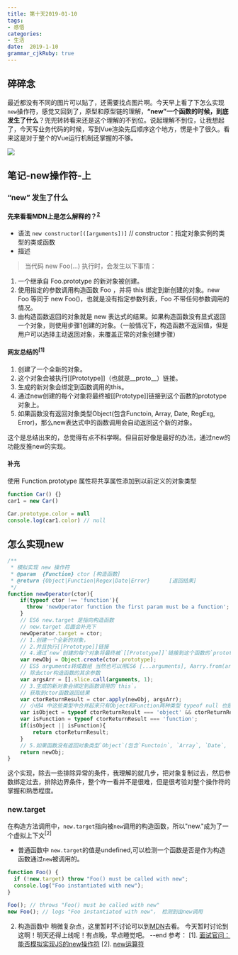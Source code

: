 ```yaml
---
title: 第十天2019-01-10
tags: 
- 感悟
categories: 
- 生活
date:  2019-1-10
grammar_cjkRuby: true
---
```

## 碎碎念
最近都没有不同的图片可以贴了，还需要找点图片啊。今天早上看了下怎么实现`new`操作符，感觉又回到了，原型和原型链的理解，**“new”一个函数的时候，到底发生了什么**？兜兜转转看来还是这个理解的不到位。说起理解不到位，让我想起了，今天写业务代码的时候，写到Vue渲染先后顺序这个地方，愣是卡了很久。看来这是对于整个的Vue运行机制还掌握的不够。

![](https://ws1.sinaimg.cn/large/b15ca614gy1fyygpxh56kj20hr0hr3yx.jpg)
<!--more-->

## 笔记-new操作符-上
### “new” 发生了什么
#### 先来看看MDN上是怎么解释的？<sup>[2]</sup>
+ 语法
`new constructor[([arguments])]` // constructor：指定对象实例的类型的类或函数
+ 描述
> 当代码 new Foo(...) 执行时，会发生以下事情：
1. 一个继承自 Foo.prototype 的新对象被创建。
2. 使用指定的参数调用构造函数 Foo ，并将 this 绑定到新创建的对象。new Foo 等同于 new Foo()，也就是没有指定参数列表，Foo 不带任何参数调用的情况。
3. 由构造函数返回的对象就是 new 表达式的结果。如果构造函数没有显式返回一个对象，则使用步骤1创建的对象。（一般情况下，构造函数不返回值，但是用户可以选择主动返回对象，来覆盖正常的对象创建步骤）

#### 网友总结的<sup>\[1]</sup>
1. 创建了一个全新的对象。
2. 这个对象会被执行[[Prototype]]（也就是__proto__）链接。
3. 生成的新对象会绑定到函数调用的this。
4. 通过new创建的每个对象将最终被[[Prototype]]链接到这个函数的prototype对象上。
5. 如果函数没有返回对象类型Object(包含Functoin, Array, Date, RegExg, Error)，那么new表达式中的函数调用会自动返回这个新的对象。

这个是总结出来的，总觉得有点不科学啊。但目前好像是最好的办法，通过new的功能反推new的实现。

#### 补充
使用 Function.prototype 属性将共享属性添加到以前定义的对象类型
```javascript
function Car() {}
car1 = new Car()

Car.prototype.color = null
console.log(car1.color) // null
```

## 怎么实现new
```javascript
/**
 * 模拟实现 new 操作符
 * @param  {Function} ctor [构造函数]
 * @return {Object|Function|Regex|Date|Error}      [返回结果]
 */
function newOperator(ctor){
    if(typeof ctor !== 'function'){
      throw 'newOperator function the first param must be a function';
    }
    // ES6 new.target 是指向构造函数
	// new.target 后面会补充下
    newOperator.target = ctor;
    // 1.创建一个全新的对象，
    // 2.并且执行[[Prototype]]链接
    // 4.通过`new`创建的每个对象将最终被`[[Prototype]]`链接到这个函数的`prototype`对象上。
    var newObj = Object.create(ctor.prototype);
    // ES5 arguments转成数组 当然也可以用ES6 [...arguments], Aarry.from(arguments);
    // 除去ctor构造函数的其余参数
    var argsArr = [].slice.call(arguments, 1);
    // 3.生成的新对象会绑定到函数调用的`this`。
    // 获取到ctor函数返回结果
    var ctorReturnResult = ctor.apply(newObj, argsArr);
    // 小结4 中这些类型中合并起来只有Object和Function两种类型 typeof null 也是'object'所以要不等于null，排除null
    var isObject = typeof ctorReturnResult === 'object' && ctorReturnResult !== null;
    var isFunction = typeof ctorReturnResult === 'function';
    if(isObject || isFunction){
        return ctorReturnResult;
    }
    // 5.如果函数没有返回对象类型`Object`(包含`Functoin`, `Array`, `Date`, `RegExg`, `Error`)，那么`new`表达式中的函数调用会自动返回这个新的对象。
    return newObj;
}

```
这个实现，除去一些排除异常的条件，我理解的就几步，把对象复制过去，然后参数绑定过去，排除边界条件，整个咋一看并不是很难，但是很考验对整个操作符的掌握和熟悉程度。
### new.target
在构造方法调用中，`new.target`指向被`new`调用的构造函数，所以"new."成为了一个虚拟上下文<sup>\[2]</sup>
+ 普通函数中
	`new.target`的值是undefined,可以检测一个函数是否是作为构造函数通过`new`被调用的。
```javascript
function Foo() {
  if (!new.target) throw "Foo() must be called with new";
  console.log("Foo instantiated with new");
}

Foo(); // throws "Foo() must be called with new"
new Foo(); // logs "Foo instantiated with new"， 检测到由new调用
```
2. 构造函数中
稍微复杂点，这里暂时不讨论可以到[MDN][1]去看。
今天暂时讨论到这啊！明天还得上线呢！有点晚，早点睡觉吧。
																																			--end 
参考：
\[1]. [面试官问：能否模拟实现JS的new操作符][2]
\[2]. [new运算符][4]


  [1]: https://developer.mozilla.org/zh-CN/docs/Web/JavaScript/Reference/Operators/new.target
  [2]: https://juejin.im/post/5bde7c926fb9a049f66b8b52

  [4]: https://developer.mozilla.org/zh-CN/docs/Web/JavaScript/Reference/Operators/new